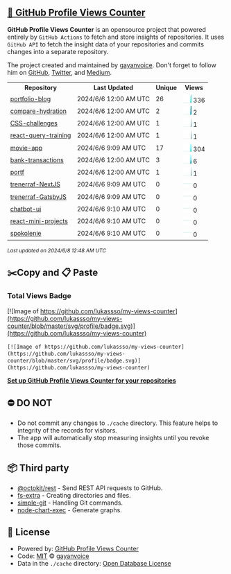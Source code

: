## [🚀 GitHub Profile Views Counter](https://github.com/gayanvoice/github-profile-views-counter)
**GitHub Profile Views Counter** is an opensource project that powered entirely by  `GitHub Actions` to fetch and store insights of repositories.
It uses `GitHub API` to fetch the insight data of your repositories and commits changes into a separate repository.

The project created and maintained by [gayanvoice](https://github.com/gayanvoice). Don't forget to follow him on [GitHub](https://github.com/gayanvoice), [Twitter](https://twitter.com/gayanvoice), and [Medium](https://gayanvoice.medium.com/).

<table>
	<tr>
		<th>
			Repository
		</th>
		<th>
			Last Updated
		</th>
		<th>
			Unique
		</th>
		<th>
			Views
		</th>
	</tr>
	<tr>
		<td>
			<a href="https://github.com/lukassso/my-views-counter/tree/master/readme/755990774/year.md">
				portfolio-blog
			</a>
		</td>
		<td>
			2024/6/6 12:00 AM UTC
		</td>
		<td>
			26
		</td>
		<td>
			<img alt="Response time graph" src="https://github.com/lukassso/my-views-counter/raw/master/graph/755990774/small/year.png" height="20"> 336
		</td>
	</tr>
	<tr>
		<td>
			<a href="https://github.com/lukassso/my-views-counter/tree/master/readme/761721753/year.md">
				compare-hydration
			</a>
		</td>
		<td>
			2024/6/6 12:00 AM UTC
		</td>
		<td>
			2
		</td>
		<td>
			<img alt="Response time graph" src="https://github.com/lukassso/my-views-counter/raw/master/graph/761721753/small/year.png" height="20"> 2
		</td>
	</tr>
	<tr>
		<td>
			<a href="https://github.com/lukassso/my-views-counter/tree/master/readme/177115510/year.md">
				CSS-challenges
			</a>
		</td>
		<td>
			2024/6/6 12:00 AM UTC
		</td>
		<td>
			1
		</td>
		<td>
			<img alt="Response time graph" src="https://github.com/lukassso/my-views-counter/raw/master/graph/177115510/small/year.png" height="20"> 1
		</td>
	</tr>
	<tr>
		<td>
			<a href="https://github.com/lukassso/my-views-counter/tree/master/readme/509960106/year.md">
				react-query-training
			</a>
		</td>
		<td>
			2024/6/6 12:00 AM UTC
		</td>
		<td>
			1
		</td>
		<td>
			<img alt="Response time graph" src="https://github.com/lukassso/my-views-counter/raw/master/graph/509960106/small/year.png" height="20"> 1
		</td>
	</tr>
	<tr>
		<td>
			<a href="https://github.com/lukassso/my-views-counter/tree/master/readme/804536716/year.md">
				movie-app
			</a>
		</td>
		<td>
			2024/6/6 9:09 AM UTC
		</td>
		<td>
			17
		</td>
		<td>
			<img alt="Response time graph" src="https://github.com/lukassso/my-views-counter/raw/master/graph/804536716/small/year.png" height="20"> 304
		</td>
	</tr>
	<tr>
		<td>
			<a href="https://github.com/lukassso/my-views-counter/tree/master/readme/781835747/year.md">
				bank-transactions
			</a>
		</td>
		<td>
			2024/6/6 12:00 AM UTC
		</td>
		<td>
			3
		</td>
		<td>
			<img alt="Response time graph" src="https://github.com/lukassso/my-views-counter/raw/master/graph/781835747/small/year.png" height="20"> 6
		</td>
	</tr>
	<tr>
		<td>
			<a href="https://github.com/lukassso/my-views-counter/tree/master/readme/166373081/year.md">
				portf
			</a>
		</td>
		<td>
			2024/6/6 12:00 AM UTC
		</td>
		<td>
			1
		</td>
		<td>
			<img alt="Response time graph" src="https://github.com/lukassso/my-views-counter/raw/master/graph/166373081/small/year.png" height="20"> 1
		</td>
	</tr>
	<tr>
		<td>
			<a href="https://github.com/lukassso/my-views-counter/tree/master/readme/555018605/year.md">
				trenerraf-NextJS
			</a>
		</td>
		<td>
			2024/6/6 9:09 AM UTC
		</td>
		<td>
			0
		</td>
		<td>
			<img alt="Response time graph" src="https://github.com/lukassso/my-views-counter/raw/master/graph/555018605/small/year.png" height="20"> 0
		</td>
	</tr>
	<tr>
		<td>
			<a href="https://github.com/lukassso/my-views-counter/tree/master/readme/236141208/year.md">
				trenerraf-GatsbyJS
			</a>
		</td>
		<td>
			2024/6/6 9:09 AM UTC
		</td>
		<td>
			0
		</td>
		<td>
			<img alt="Response time graph" src="https://github.com/lukassso/my-views-counter/raw/master/graph/236141208/small/year.png" height="20"> 0
		</td>
	</tr>
	<tr>
		<td>
			<a href="https://github.com/lukassso/my-views-counter/tree/master/readme/635412214/year.md">
				chatbot-ui
			</a>
		</td>
		<td>
			2024/6/6 9:10 AM UTC
		</td>
		<td>
			0
		</td>
		<td>
			<img alt="Response time graph" src="https://github.com/lukassso/my-views-counter/raw/master/graph/635412214/small/year.png" height="20"> 0
		</td>
	</tr>
	<tr>
		<td>
			<a href="https://github.com/lukassso/my-views-counter/tree/master/readme/232603418/year.md">
				react-mini-projects
			</a>
		</td>
		<td>
			2024/6/6 9:10 AM UTC
		</td>
		<td>
			0
		</td>
		<td>
			<img alt="Response time graph" src="https://github.com/lukassso/my-views-counter/raw/master/graph/232603418/small/year.png" height="20"> 0
		</td>
	</tr>
	<tr>
		<td>
			<a href="https://github.com/lukassso/my-views-counter/tree/master/readme/180102147/year.md">
				spokolenie
			</a>
		</td>
		<td>
			2024/6/6 9:10 AM UTC
		</td>
		<td>
			0
		</td>
		<td>
			<img alt="Response time graph" src="https://github.com/lukassso/my-views-counter/raw/master/graph/180102147/small/year.png" height="20"> 0
		</td>
	</tr>
</table>

<small><i>Last updated on 2024/6/8 12:48 AM UTC</i></small>

## ✂️Copy and 📋 Paste
### Total Views Badge
[![Image of https://github.com/lukassso/my-views-counter](https://github.com/lukassso/my-views-counter/blob/master/svg/profile/badge.svg)](https://github.com/lukassso/my-views-counter)

```readme
[![Image of https://github.com/lukassso/my-views-counter](https://github.com/lukassso/my-views-counter/blob/master/svg/profile/badge.svg)](https://github.com/lukassso/my-views-counter)
```
[**Set up GitHub Profile Views Counter for your repositories**](https://github.com/gayanvoice/github-profile-views-counter)
## ⛔ DO NOT
- Do not commit any changes to `./cache` directory. This feature helps to integrity of the records for visitors.
- The app will automatically stop measuring insights until you revoke those commits.
## 📦 Third party

- [@octokit/rest](https://www.npmjs.com/package/@octokit/rest) - Send REST API requests to GitHub.
- [fs-extra](https://www.npmjs.com/package/fs-extra) - Creating directories and files.
- [simple-git](https://www.npmjs.com/package/simple-git) - Handling Git commands.
- [node-chart-exec](https://www.npmjs.com/package/node-chart-exec) - Generate graphs.
## 📄 License
- Powered by: [GitHub Profile Views Counter](https://github.com/gayanvoice/github-profile-views-counter)
- Code: [MIT](./LICENSE) © [gayanvoice](https://github.com/gayanvoice)
- Data in the `./cache` directory: [Open Database License](https://opendatacommons.org/licenses/odbl/1-0/)